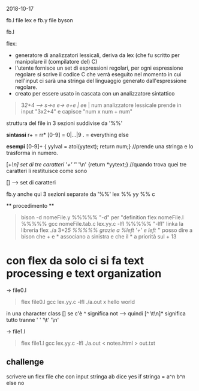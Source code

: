 2018-10-17

fb.l file lex e fb.y file byson

fb.l

flex:
- 	generatore di analizzatori lessicali, deriva da lex (che fu scritto per manipolare il (compilatore del) C)
- 	l'utente fornisce un set di espressioni regolari, per ogni espressione regolare si scrive il codice C che verrà eseguito nel momento in cui nell'input ci sarà una stringa del linguaggio 	generato dall'espressione regolare.
- 	creato per essere usato in cascata con un analizzatore sintattico


> 3*2+4	--> 	s->e
>				e-> e+e | e*e | num
analizzatore lessicale prende in input "3x2+4" e capisce "num x num + num"

struttura del file in 3 sezioni suddivise da '%%'

**sintassi**
r+ 		= rr*
[0-9] 	= 0|...|9
. 		= everything else

**esempi**
[0-9]+		{ yylval = atoi(yytext); return num;}		//prende una stringa e lo trasforma in numero.

[+*\n] set di tre caratteri '+' '*' '\n' {return *yytext;} 	//quando trova quei tre caratteri li restituisce come sono

[] --> set di caratteri


fb.y
anche qui 3 sezioni separate da '%%' lex %% yy %% c


** procedimento **
> bison -d nomeFile.y						%%%%%  "-d" per "definition
> flex nomeFile.l							%%%%%
> gcc nomeFile.tab.c lex.yy.c -lfl 			%%%%% "-lfl" linka la libreria flex
> ./a
>   3+2*5										%%%%% grazie a %left '+' e left '*' posso dire a bison che + e * associano a sinistra e che il * a priorità sul +
13



# con flex da solo ci si fa text processing e text organization
-> file0.l
> flex file0.l
> gcc lex.yy.c -lfl
> ./a.out
> x
hello world

in una character class [] se c'è  ^ significa not --> quindi [^ \t\n]* significa tutto tranne ' ' '\t' '\n'



-> file1.l
> flex file1.l
> gcc lex.yy.c -lfl
> ./a.out < notes.html > out.txt



## challenge 
scrivere un flex file che con input stringa ab dice yes if stringa = a^n b^n else no